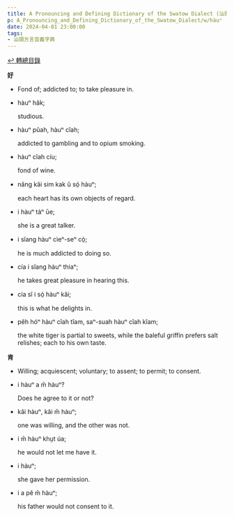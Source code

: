 ```yaml
---
title: A Pronouncing and Defining Dictionary of the Swatow Dialect (汕頭方言音義字典) / hàuⁿ
p: A_Pronouncing_and_Defining_Dictionary_of_the_Swatow_Dialect/w/hàuⁿ
date: 2024-04-01 23:00:00
tags: 
- 汕頭方言音義字典
---
```


[↩️ 轉總目錄](/A_Pronouncing_and_Defining_Dictionary_of_the_Swatow_Dialect)


**好**
- Fond of; addicted to; to take pleasure in.

- hàuⁿ hâk;

  studious.

- hàuⁿ pûah, hàuⁿ cîah;

  addicted to gambling and to opium smoking.

- hàuⁿ cîah cíu;

  fond of wine.

- nâng kâi sim kak ŭ só̤ hàuⁿ;

  each heart has its own objects of regard.

- i hàuⁿ tàⁿ ūe;

  she is a great talker.

- i sĭang hàuⁿ cìeⁿ-seⁿ cò̤;

  he is much addicted to doing so.

- cía i sĭang hàuⁿ thiaⁿ;

  he takes great pleasure in hearing this.

- cía sĭ i só̤ hàuⁿ kâi;

  this is what he delights in.

- pêh hóⁿ hàuⁿ cîah tîam, saⁿ-suah hàuⁿ cîah kîam;

  the white tiger is partial to sweets, while the baleful griffin prefers salt relishes; each to his own taste.

**肯**
- Willing; acquiescent; voluntary; to assent; to permit; to consent.

- i hàuⁿ a m̄ hàuⁿ?

  Does he agree to it or not?

- kâi hàuⁿ, kâi m̄ hàuⁿ;

  one was willing, and the other was not.

- i m̄ hàuⁿ khṳt úa;

  he would not let me have it.

- i hàuⁿ;

  she gave her permission.

- i a pĕ m̄ hàuⁿ;

  his father would not consent to it.